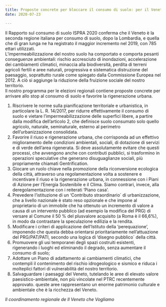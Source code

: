 ```yaml
---  
title: Proposte concrete per bloccare il consumo di suolo: per il Veneto è una emergenza.
date: 2020-07-23

---
```

  
Il Rapporto sul consumo di suolo ISPRA 2020 conferma che il Veneto è la seconda regione italiana per consumo di suolo, dopo la Lombardia, e quella che di gran lunga ne ha registrato il maggior incremento nel 2019, con 785 ettari utilizzati.  
L’impermeabilizzazione del nostro suolo ha comportato e comporta pesanti conseguenze ambientali: rischio accresciuto di inondazioni, accelerazione dei cambiamenti climatici, minaccia alla biodiversità, perdita di terreni agricoli fertili e aree naturali, progressiva e sistematica distruzione del paesaggio, soprattutto rurale come spiegato dalla Commissione Europea nel 2012. A ciò si aggiunge la riduzione della fruizione sociale del nostro territorio.  
Il nostro programma per le elezioni regionali contiene proposte concrete per arrivare allo stop al consumo di suolo e favorire la rigenerazione urbana.  
1. Riscrivere le norme sulla pianificazione territoriale e urbanistica, in particolare la L. R. 14/2017, per ridurre effettivamente il consumo di suolo e vietare l’impermeabilizzazione delle superfici libere, a partire dalla modifica dell’articolo 2, che definisce suolo consumato solo quello agricolo, naturale, seminaturale, esterno al perimetro dell’urbanizzazione consolidata.  
2. Favorire il riuso e rigenerazione urbana, che corrisponda ad un effettivo miglioramento delle condizioni ambientali, sociali, di dotazione di servizi e di verde dell’area rigenerata. Si deve assolutamente evitare che questi processi, che avvengono anche con contributi pubblici, si trasformino in operazioni speculative che generano disuguaglianze sociali, più propriamente chiamati Gentrification.  
3. Giocare un ruolo chiave nella promozione della riconversione ecologica della città, attraverso una regolamentazione volta a sostenere e incentivare il riuso e la rigenerazione urbana, in connessione con i Piani di Azione per l’Energia Sostenibile e il Clima. Siamo contrari, invece, alla deregolamentazione con i reiterati ‘Piano casa’.  
4. Prevedere l’istituzione di un ‘Contributo straordinario´ di urbanizzazione, che a livello nazionale è stato reso opzionale e che impone al proprietario di un immobile che ha ottenuto un incremento di valore a causa di un intervento pubblico (ad esempio la modifica del PRG) di versare al Comune il 50 % del plusvalore acquisito (a Roma è il 66,6%), in modo da contrastare la speculazione edilizia e la rendita.  
5. Modificare i criteri di applicazione dell’Istituto della ‘perequazione’, imponendo che questa debba orientarsi prioritariamente nell’attuazione del PRG/PAT/PATI, secondo una logica di ‘disegno pubblico´ della città.  
6. Promuovere gli usi temporanei degli spazi costruiti esistenti, rigenerando i luoghi ed eliminando il degrado, senza aumentare il consumo di suolo;  
7. Adottare un Piano di adattamento ai cambiamenti climatici, che contempli il contenimento del rischio idrogeologico e sismico e riduca i molteplici fattori di vulnerabilità del nostro territorio.  
8. Salvaguardare i paesaggi del Veneto, tutelando le aree di elevato valore paesistico-ambientale, non più vincolate nel PTRC recentemente approvato. queste aree rappresentano un enorme patrimonio culturale e ambientale che è la ricchezza del Veneto.  
  
_Il coordinamento regionale de Il Veneto che Vogliamo_